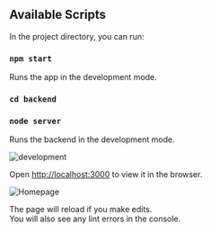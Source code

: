 ## Available Scripts

In the project directory, you can run:

### `npm start`
Runs the app in the development mode.

### `cd backend`
### `node server`
Runs the backend in the development mode.

![development](https://user-images.githubusercontent.com/65255043/175781163-4c175747-92cf-4029-b6da-6e630ac4f3e9.PNG)

Open [http://localhost:3000](http://localhost:3000) to view it in the browser.

![Homepage](https://user-images.githubusercontent.com/65255043/175781171-ed7a282f-a956-4ba5-bbd7-6f451e7cdf2d.PNG)

The page will reload if you make edits.\
You will also see any lint errors in the console.
